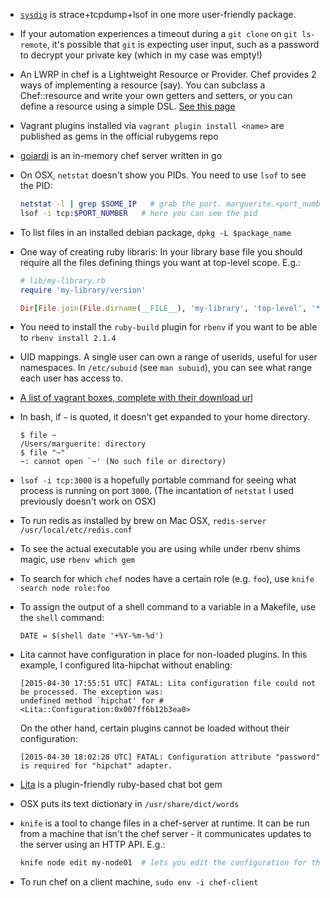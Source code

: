 * [`sysdig`](http://www.sysdig.org/) is strace+tcpdump+lsof in one more
  user-friendly package.
* If your automation experiences a timeout during a `git clone` on `git
  ls-remote`, it's possible that `git` is expecting user input, such as a
  password to decrypt your private key (which in my case was empty!)
* An LWRP in chef is a Lightweight Resource or Provider. Chef provides 2 ways
  of implementing a resource (say). You can subclass a Chef::resource and write
  your own getters and setters, or you can define a resource using a simple DSL.
  [See this page](https://docs.chef.io/lwrp_custom.html)
* Vagrant plugins installed via `vagrant plugin install <name>` are published
  as gems in the official rubygems repo
* [goiardi](https://github.com/ctdk/goiardi) is an in-memory chef server written in go
* On OSX, `netstat` doesn't show you PIDs. You need to use `lsof` to see the PID:

    ```bash
    netstat -l | grep $SOME_IP   # grab the port. marguerite.<port_number>
    lsof -i tcp:$PORT_NUMBER   # here you can see the pid
    ```
* To list files in an installed debian package, `dpkg -L $package_name`
* One way of creating ruby libraris: In your library base file you should require all the files
    defining things you want at top-level scope. E.g.:

    ```ruby
    # lib/my-library.rb
    require 'my-library/version'

    Dir[File.join(File.dirname(__FILE__), 'my-library', 'top-level', '*.rb')].each { |lib| require lib }
    ```
* You need to install the `ruby-build` plugin for `rbenv` if you want to be able to `rbenv install 2.1.4`
* UID mappings. A single user can own a range of userids, useful for user namespaces. In `/etc/subuid` (see `man subuid`), you   can see what range each user has access to.
* [A list of vagrant boxes, complete with their download url](http://www.vagrantbox.es/)
* In bash, if `~` is quoted, it doesn't get expanded to your home directory.

    ```
    $ file ~
    /Users/marguerite: directory
    $ file "~"
    ~: cannot open `~' (No such file or directory)
    ```
* `lsof -i tcp:3000` is a hopefully portable command for seeing what process is running on port `3000`.
    (The incantation of `netstat` I used previously doesn't work on OSX)
* To run redis as installed by brew on Mac OSX, `redis-server /usr/local/etc/redis.conf`
* To see the actual executable you are using while under rbenv shims magic, use `rbenv which gem`
* To search for which `chef` nodes have a certain role (e.g. `foo`), use `knife search node role:foo`
* To assign the output of a shell command to a variable in a Makefile, use the `shell` command:

    ```make
    DATE = $(shell date '+%Y-%m-%d')
    ```
* Lita cannot have configuration in place for non-loaded plugins. In this example, I configured lita-hipchat without enabling:

    ```
    [2015-04-30 17:55:51 UTC] FATAL: Lita configuration file could not be processed. The exception was:
    undefined method `hipchat' for #<Lita::Configuration:0x007ff6b12b3ea0>
    ```
    
    On the other hand, certain plugins cannot be loaded without their configuration:
    ```
    [2015-04-30 18:02:28 UTC] FATAL: Configuration attribute "password" is required for "hipchat" adapter.
    ```
* [Lita](https://www.lita.io/) is a plugin-friendly ruby-based chat bot gem
* OSX puts its text dictionary in `/usr/share/dict/words`
* `knife` is a tool to change files in a chef-server at runtime. It can be run from a
    machine that isn't the chef server - it communicates updates to the server using an HTTP API. E.g.:

    ```bash
    knife node edit my-node01  # lets you edit the configuration for this node
    ```
* To run chef on a client machine, `sudo env -i chef-client`
